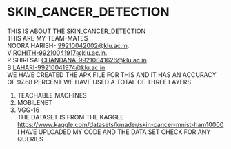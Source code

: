 # SKIN_CANCER_DETECTION
THIS IS ABOUT THE SKIN_CANCER_DETECTION  
THIS ARE MY TEAM-MATES  
NOORA HARISH- 99210042002@klu.ac.in.  
V ROHITH-99210041917@klu.ac.in.   
R SHIRI SAI CHANDANA-99210041626@klu.ac.in.   
B LAHARI-99210041974@klu.ac.in.   
WE HAVE CREATED THE APK FILE FOR THIS AND IT HAS AN ACCURACY OF 97.68 PERCENT
WE HAVE USED A TOTAL OF THREE LAYERS 
1. TEACHABLE MACHINES
2. MOBILENET
3. VGG-16   
THE DATASET IS FROM THE KAGGLE https://www.kaggle.com/datasets/kmader/skin-cancer-mnist-ham10000
I HAVE UPLOADED MY CODE AND THE DATA SET CHECK FOR ANY QUERIES 
